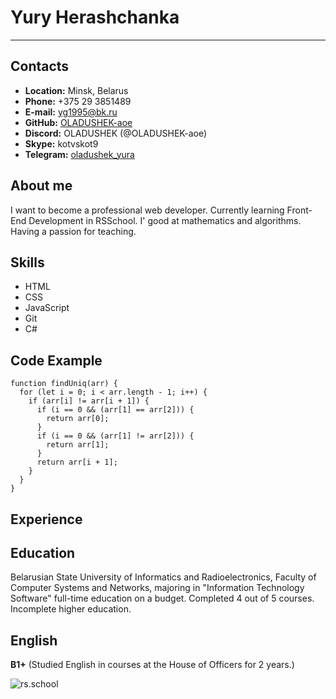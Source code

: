 # Yury Herashchanka
_______________________________
## Contacts
* __Location:__ Minsk, Belarus
* __Phone:__ +375 29 3851489
* __E-mail:__ yg1995@bk.ru
* __GitHub:__ [OLADUSHEK-aoe](https://github.com/OLADUSHEK-aoe)
* __Discord:__ OLADUSHEK (@OLADUSHEK-aoe)
* __Skype:__ kotvskot9
* __Telegram:__ [oladushek_yura](https://t.me/oladushek_yura)

## About me
I want to become a professional web developer. Currently learning Front-End Development in RSSchool. 
I' good at mathematics and algorithms. Having a passion for teaching.

## Skills
* HTML
* CSS
* JavaScript
* Git
* C#

## Code Example
```
function findUniq(arr) {
  for (let i = 0; i < arr.length - 1; i++) {
    if (arr[i] != arr[i + 1]) {
      if (i == 0 && (arr[1] == arr[2])) {
        return arr[0];
      }
      if (i == 0 && (arr[1] != arr[2])) {
        return arr[1];
      }
      return arr[i + 1];
    }
  }
}
```

## Experience

## Education
Belarusian State University of Informatics and Radioelectronics, Faculty of Computer Systems and Networks, majoring in "Information Technology Software" full-time education on a budget. Completed 4 out of 5 courses. Incomplete higher education.

## English
__B1+__ (Studied English in courses at the House of Officers for 2 years.)

![rs.school](https://avatars.githubusercontent.com/u/11501370?s=280&v=4)